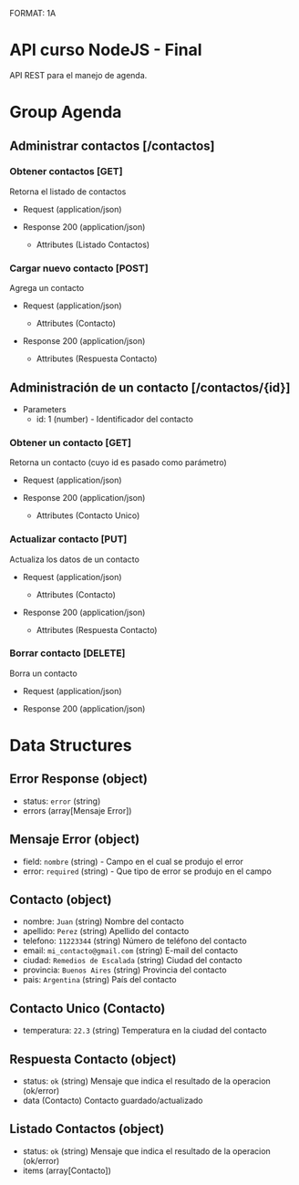 FORMAT: 1A

# API curso NodeJS - Final
API REST para el manejo de agenda.

# Group Agenda

## Administrar contactos [/contactos]

### Obtener contactos [GET]
Retorna el listado de contactos

+ Request (application/json)

+ Response 200 (application/json)
    + Attributes (Listado Contactos)

### Cargar nuevo contacto [POST]
Agrega un contacto

+ Request (application/json)
    + Attributes (Contacto)

+ Response 200 (application/json)
    + Attributes (Respuesta Contacto)
  
## Administración de un contacto  [/contactos/{id}]

  + Parameters
    + id: 1 (number) - Identificador del contacto

### Obtener un contacto [GET]

Retorna un contacto (cuyo id es pasado como parámetro)

+ Request (application/json)

+ Response 200 (application/json)
    + Attributes (Contacto Unico)

### Actualizar contacto [PUT]
Actualiza los datos de un contacto

+ Request (application/json)
    + Attributes (Contacto)

+ Response 200 (application/json)
    + Attributes (Respuesta Contacto)


### Borrar contacto [DELETE]
Borra un contacto

+ Request (application/json)

+ Response 200 (application/json)


# Data Structures

## Error Response (object)
+ status: `error` (string)
+ errors (array[Mensaje Error])

## Mensaje Error (object)
+ field: `nombre` (string) - Campo en el cual se produjo el error
+ error: `required` (string) - Que tipo de error se produjo en el campo

## Contacto (object)
+ nombre: `Juan` (string)
    Nombre del contacto
+ apellido: `Perez` (string)
    Apellido del contacto
+ telefono: `11223344` (string)
    Número de teléfono del contacto
+ email: `mi_contacto@gmail.com` (string)
    E-mail del contacto
+ ciudad: `Remedios de Escalada` (string)
    Ciudad del contacto
+ provincia: `Buenos Aires` (string)
    Provincia del contacto
+ pais: `Argentina` (string)
    País del contacto

## Contacto Unico (Contacto)
+ temperatura: `22.3` (string)
    Temperatura en la ciudad del contacto

## Respuesta Contacto (object)
+ status: `ok` (string)
    Mensaje que indica el resultado de la operacion (ok/error)
+ data (Contacto)
    Contacto guardado/actualizado

## Listado Contactos (object)
+ status: `ok` (string)
    Mensaje que indica el resultado de la operacion (ok/error)
+ items (array[Contacto])
